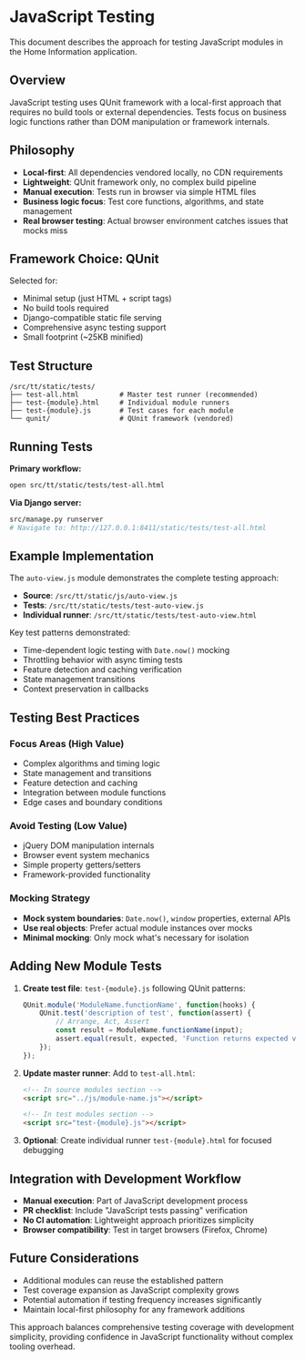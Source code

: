 # JavaScript Testing

This document describes the approach for testing JavaScript modules in the Home Information application.

## Overview

JavaScript testing uses QUnit framework with a local-first approach that requires no build tools or external dependencies. Tests focus on business logic functions rather than DOM manipulation or framework internals.

## Philosophy

- **Local-first**: All dependencies vendored locally, no CDN requirements
- **Lightweight**: QUnit framework only, no complex build pipeline
- **Manual execution**: Tests run in browser via simple HTML files
- **Business logic focus**: Test core functions, algorithms, and state management
- **Real browser testing**: Actual browser environment catches issues that mocks miss

## Framework Choice: QUnit

Selected for:
- Minimal setup (just HTML + script tags)
- No build tools required
- Django-compatible static file serving
- Comprehensive async testing support
- Small footprint (~25KB minified)

## Test Structure

```
/src/tt/static/tests/
├── test-all.html          # Master test runner (recommended)
├── test-{module}.html     # Individual module runners
├── test-{module}.js       # Test cases for each module
└── qunit/                 # QUnit framework (vendored)
```

## Running Tests

**Primary workflow:**
```bash
open src/tt/static/tests/test-all.html
```

**Via Django server:**
```bash
src/manage.py runserver
# Navigate to: http://127.0.0.1:8411/static/tests/test-all.html
```

## Example Implementation

The `auto-view.js` module demonstrates the complete testing approach:

- **Source**: `/src/tt/static/js/auto-view.js` 
- **Tests**: `/src/tt/static/tests/test-auto-view.js`
- **Individual runner**: `/src/tt/static/tests/test-auto-view.html`

Key test patterns demonstrated:
- Time-dependent logic testing with `Date.now()` mocking
- Throttling behavior with async timing tests
- Feature detection and caching verification
- State management transitions
- Context preservation in callbacks

## Testing Best Practices

### Focus Areas (High Value)
- Complex algorithms and timing logic
- State management and transitions
- Feature detection and caching
- Integration between module functions
- Edge cases and boundary conditions

### Avoid Testing (Low Value)
- jQuery DOM manipulation internals
- Browser event system mechanics
- Simple property getters/setters
- Framework-provided functionality

### Mocking Strategy
- **Mock system boundaries**: `Date.now()`, `window` properties, external APIs
- **Use real objects**: Prefer actual module instances over mocks
- **Minimal mocking**: Only mock what's necessary for isolation

## Adding New Module Tests

1. **Create test file**: `test-{module}.js` following QUnit patterns:
   ```javascript
   QUnit.module('ModuleName.functionName', function(hooks) {
       QUnit.test('description of test', function(assert) {
           // Arrange, Act, Assert
           const result = ModuleName.functionName(input);
           assert.equal(result, expected, 'Function returns expected value');
       });
   });
   ```

2. **Update master runner**: Add to `test-all.html`:
   ```html
   <!-- In source modules section -->
   <script src="../js/module-name.js"></script>
   
   <!-- In test modules section -->  
   <script src="test-{module}.js"></script>
   ```

3. **Optional**: Create individual runner `test-{module}.html` for focused debugging

## Integration with Development Workflow

- **Manual execution**: Part of JavaScript development process
- **PR checklist**: Include "JavaScript tests passing" verification
- **No CI automation**: Lightweight approach prioritizes simplicity
- **Browser compatibility**: Test in target browsers (Firefox, Chrome)

## Future Considerations

- Additional modules can reuse the established pattern
- Test coverage expansion as JavaScript complexity grows  
- Potential automation if testing frequency increases significantly
- Maintain local-first philosophy for any framework additions

This approach balances comprehensive testing coverage with development simplicity, providing confidence in JavaScript functionality without complex tooling overhead.
